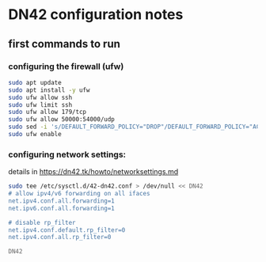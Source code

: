 # DN42 configuration notes

## first commands to run

### configuring the firewall (ufw)

```bash
sudo apt update
sudo apt install -y ufw
sudo ufw allow ssh
sudo ufw limit ssh
sudo ufw allow 179/tcp
sudo ufw allow 50000:54000/udp
sudo sed -i 's/DEFAULT_FORWARD_POLICY="DROP"/DEFAULT_FORWARD_POLICY="ACCEPT"/g' /etc/default/ufw
sudo ufw enable
```

### configuring network settings:

details in https://dn42.tk/howto/networksettings.md

```bash
sudo tee /etc/sysctl.d/42-dn42.conf > /dev/null << DN42
# allow ipv4/v6 forwarding on all ifaces
net.ipv4.conf.all.forwarding=1
net.ipv6.conf.all.forwarding=1

# disable rp_filter
net.ipv4.conf.default.rp_filter=0
net.ipv4.conf.all.rp_filter=0

DN42
```
